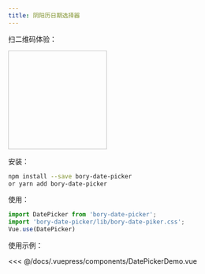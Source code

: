 ```yaml
---
title: 阴阳历日期选择器
---
```


<DatePickerDemo></DatePickerDemo>

扫二维码体验：

<img :src="$withBase('/assets/datepicker.png')" class='effect datepicker' />

安装：

```sh
npm install --save bory-date-picker
or yarn add bory-date-picker
```

使用：

```js
import DatePicker from 'bory-date-picker';
import 'bory-date-picker/lib/bory-date-piker.css';
Vue.use(DatePicker)
```

使用示例：

<<< @/docs/.vuepress/components/DatePickerDemo.vue

<style scope>
.effect.datepicker{
    width: 200px;
    height: 200px;
}
</style>